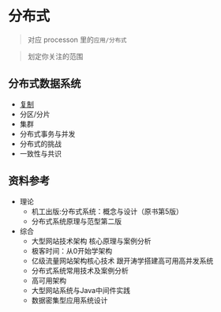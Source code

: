 #   分布式

>   对应 processon 里的`应用/分布式`

>   划定你关注的范围


##  分布式数据系统
-   [复制](data/100x.md)
-   分区/分片
-   集群
-   分布式事务与并发
-   分布式的挑战
-   一致性与共识



##  资料参考
- 理论
  - 机工出版:分布式系统：概念与设计（原书第5版）
  - 分布式系统原理与范型第二版
- 综合
  - 大型网站技术架构 核心原理与案例分析
  - 极客时间：从0开始学架构
  - 亿级流量网站架构核心技术 跟开涛学搭建高可用高并发系统
  - 分布式系统常用技术及案例分析
  - 高可用架构
  - 大型网站系统与Java中间件实践
  - 数据密集型应用系统设计


